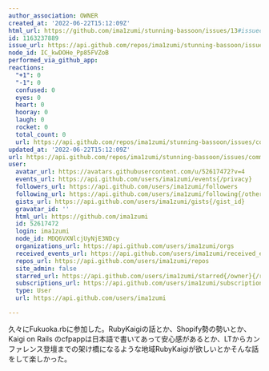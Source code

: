 ```yaml
---
author_association: OWNER
created_at: '2022-06-22T15:12:09Z'
html_url: https://github.com/ima1zumi/stunning-bassoon/issues/13#issuecomment-1163237889
id: 1163237889
issue_url: https://api.github.com/repos/ima1zumi/stunning-bassoon/issues/13
node_id: IC_kwDOHe_Pp85FVZoB
performed_via_github_app: 
reactions:
  "+1": 0
  "-1": 0
  confused: 0
  eyes: 0
  heart: 0
  hooray: 0
  laugh: 0
  rocket: 0
  total_count: 0
  url: https://api.github.com/repos/ima1zumi/stunning-bassoon/issues/comments/1163237889/reactions
updated_at: '2022-06-22T15:12:09Z'
url: https://api.github.com/repos/ima1zumi/stunning-bassoon/issues/comments/1163237889
user:
  avatar_url: https://avatars.githubusercontent.com/u/52617472?v=4
  events_url: https://api.github.com/users/ima1zumi/events{/privacy}
  followers_url: https://api.github.com/users/ima1zumi/followers
  following_url: https://api.github.com/users/ima1zumi/following{/other_user}
  gists_url: https://api.github.com/users/ima1zumi/gists{/gist_id}
  gravatar_id: ''
  html_url: https://github.com/ima1zumi
  id: 52617472
  login: ima1zumi
  node_id: MDQ6VXNlcjUyNjE3NDcy
  organizations_url: https://api.github.com/users/ima1zumi/orgs
  received_events_url: https://api.github.com/users/ima1zumi/received_events
  repos_url: https://api.github.com/users/ima1zumi/repos
  site_admin: false
  starred_url: https://api.github.com/users/ima1zumi/starred{/owner}{/repo}
  subscriptions_url: https://api.github.com/users/ima1zumi/subscriptions
  type: User
  url: https://api.github.com/users/ima1zumi

---
```

久々にFukuoka.rbに参加した。RubyKaigiの話とか、Shopify勢の勢いとか、Kaigi on Rails のcfpappは日本語で書いてあって安心感があるとか、LTからカンファレンス登壇までの架け橋になるような地域RubyKaigiが欲しいとかそんな話をして楽しかった。